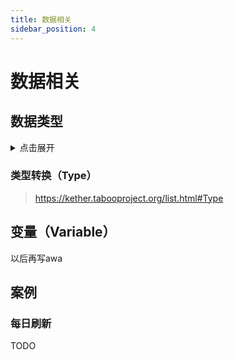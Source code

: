 ```yaml
---
title: 数据相关
sidebar_position: 4
---
```


# 数据相关

## 数据类型

<details>
  <summary>点击展开</summary>

资料来自 https://www.runoob.com/java/java-basic-datatypes.html

### int

最小值是 -2,147,483,648（-2^31）；

最大值是 2,147,483,647（2^31 - 1）；

### long

最小值是 -9,223,372,036,854,775,808（-2^63）；

最大值是 9,223,372,036,854,775,807（2^63 -1）；

### float

float 数据类型是单精度、32位、符合IEEE 754标准的浮点数；

float 在储存大型浮点数组的时候可节省内存空间；

### double

double 数据类型是双精度、64 位、符合 IEEE 754 标准的浮点数；
浮点数的默认类型为 double 类型；

### boolean

boolean数据类型表示一位的信息；

只有两个取值：true 和 false；

这种类型只作为一种标志来记录 true/false 情况；

</details>

### 类型转换（Type）

> https://kether.tabooproject.org/list.html#Type

## 变量（Variable）

以后再写awa

## 案例

### 每日刷新

TODO
